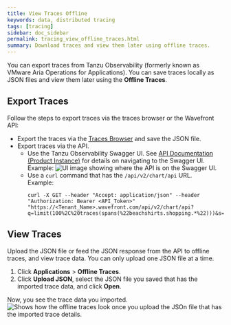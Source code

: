 ```yaml
---
title: View Traces Offline
keywords: data, distributed tracing
tags: [tracing]
sidebar: doc_sidebar
permalink: tracing_view_offline_traces.html
summary: Download traces and view them later using offline traces.
---
```


You can export traces from Tanzu Observability (formerly known as VMware Aria Operations for Applications). You can save traces locally as JSON files and view them later using the **Offline Traces**.

## Export Traces

Follow the steps to export traces via the traces browser or the Wavefront API:
* Export the traces via the [Traces Browser](tracing_traces_browser.html) and save the JSON file.
* Export traces via the API.
  * Use the Tanzu Observability Swagger UI. See [API Documentation (Product Instance)](wavefront_api.html#api-documentation-service-instance) for details on navigating to the Swagger UI.
    <br/>Example:
    ![UI image showing where the API is on the Swagger UI.](images/tracing_import_tracing_swagger_UI.png)
  * Use a `curl` command that has the `/api/v2/chart/api` URL.
    <br/>Example:
    ```
    curl -X GET --header "Accept: application/json" --header "Authorization: Bearer <API_Token>" "https://<Tenant_Name>.wavefront.com/api/v2/chart/api?q=limit(100%2C%20traces(spans(%22beachshirts.shopping.*%22)))&s=1601894248&g=d&view=METRIC&sorted=false&cached=true&useRawQK=false"
     ```

## View Traces

Upload the JSON file or feed the JSON response from the API to offline traces, and view trace data. You can only upload one JSON file at a time.

1. Click **Applications** > **Offline Traces**.
1. Click **Upload JSON**, select the JSON file you saved that has the imported trace data, and click **Open**.

Now, you see the trace data you imported.
![Shows how the offline traces look once you upload the JSOn file that has the imported trace details.](images/tracing_offline_tracing_view.png)
